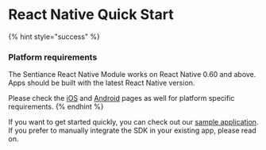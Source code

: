 # React Native Quick Start



{% hint style="success" %}
### Platform requirements

The Sentiance React Native Module works on React Native 0.60 and above. Apps should be built with the latest React Native version.

Please check the [iOS](../ios-sdk/) and [Android](../android-sdk/) pages as well for platform specific requirements.
{% endhint %}

If you want to get started quickly, you can check out our [sample application](https://github.com/sentiance/sample-apps-react-native). If you prefer to manually integrate the SDK in your existing app, please read on.
